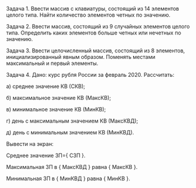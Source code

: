 Задача 1. Ввести массив с клавиатуры, состоящий из 14 элементов целого типа. Найти количество элементов четных по значению.

Задача 2. Ввести массив, состоящий из 9 случайных элементов целого типа. Определить каких элементов больше четных или нечетных по значению.

Задача 3. Ввести целочисленный массив, состоящий из 8 элементов, инициализированный явным образом. Поменять местами максимальный и первый элементы.

Задача 4. Дано: курс рубля России за февраль 2020.
Рассчитать:

а) среднее значение КВ (СКВ);

б) максимальное значение КВ  (МаксКВ);

в) минимальное значение КВ  (МинКВ);

г) день с максимальным значением КВ  (МаксКВД);

д) день с минимальным значением КВ  (МинКВД).

Вывести на экран:

Среднее значение ЗП={ СЗП }.

Максимальная ЗП в { МаксКВД } равна { МаксКВ }.

Минимальная ЗП в { МинКВД } равна { МинКВ }.
